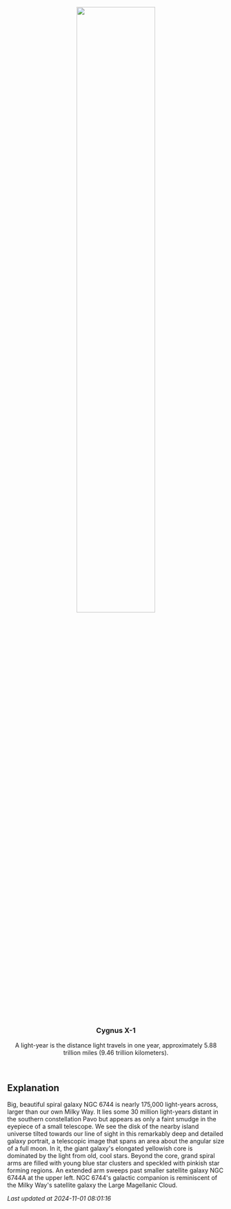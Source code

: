 <p align='center'>
    <img src='https://apod.nasa.gov/apod/image/2411/NGC6744_V2_8_sm1024.jpg' width='60%' />
    <h3 align="center">Cygnus X-1</h3>
    <p align="center">A light-year is the distance light travels in one year, approximately 5.88 trillion miles (9.46 trillion kilometers).</p>
</p>
<br/>

Explanation
--
Big, beautiful spiral galaxy NGC 6744 is nearly 175,000 light-years across, larger than our own Milky Way. It lies some 30 million light-years distant in the southern constellation Pavo but appears as only a faint smudge in the eyepiece of a small telescope. We see the disk of the nearby island universe tilted towards our line of sight in this remarkably deep and detailed galaxy portrait, a telescopic image that spans an area about the angular size of a full moon. In it, the giant galaxy's elongated yellowish core is dominated by the light from old, cool stars. Beyond the core, grand spiral arms are filled with young blue star clusters and speckled with pinkish star forming regions. An extended arm sweeps past smaller satellite galaxy NGC 6744A at the upper left. NGC 6744's galactic companion is reminiscent of the Milky Way's satellite galaxy the Large Magellanic Cloud.


*Last updated at 2024-11-01 08:01:16*
